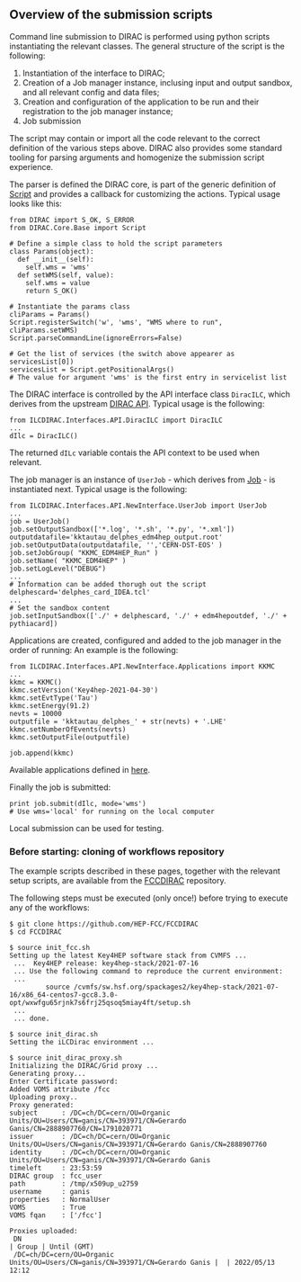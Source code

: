 ## Overview of the submission scripts

Command line submission to DIRAC is performed using python scripts instantiating the relevant classes.
The general structure of the script is the following:
1. Instantiation of the interface to DIRAC;
1. Creation of a Job manager instance, inclusing input and output sandbox, and all relevant config and data files; 
1. Creation and configuration of the application to be run and their registration to the job manager instance;
1. Job submission

The script may contain or import all the code relevant to the correct definition of the various steps above.
DIRAC also provides some standard tooling for parsing arguments and homogenize the submission script experience. 

The parser is defined the DIRAC core, is part of the generic definition of [Script][script] and provides a callback for
customizing the actions. Typical usage looks like this:
```
from DIRAC import S_OK, S_ERROR
from DIRAC.Core.Base import Script

# Define a simple class to hold the script parameters
class Params(object):
  def __init__(self):
    self.wms = 'wms'
  def setWMS(self, value):
    self.wms = value
    return S_OK()

# Instantiate the params class
cliParams = Params()
Script.registerSwitch('w', 'wms', "WMS where to run", cliParams.setWMS)
Script.parseCommandLine(ignoreErrors=False)

# Get the list of services (the switch above appearer as servicesList[0])
servicesList = Script.getPositionalArgs()
# The value for argument 'wms' is the first entry in servicelist list

```

[script]: https://dirac.readthedocs.io/en/latest/CodeDocumentation/Core/Base/Script.html

The DIRAC interface is controlled by the API interface class `DiracILC`, which derives from the upstream [DIRAC API][diracapi].
Typical usage is the following:
```
from ILCDIRAC.Interfaces.API.DiracILC import DiracILC
...
dIlc = DiracILC()
```
The returned `dILc` variable contais the API context to be used when relevant.

[diracapi]: https://raw.githubusercontent.com/DIRACGrid/DIRAC/integration/src/DIRAC/Interfaces/API/Dirac.py

The job manager is an instance of `UserJob` - which derives from [Job][job] - is instantiated next.
Typical usage is the following:
```
from ILCDIRAC.Interfaces.API.NewInterface.UserJob import UserJob
...
job = UserJob()
job.setOutputSandbox(['*.log', '*.sh', '*.py', '*.xml'])
outputdatafile='kktautau_delphes_edm4hep_output.root'
job.setOutputData(outputdatafile, '','CERN-DST-EOS' )
job.setJobGroup( "KKMC_EDM4HEP_Run" )
job.setName( "KKMC_EDM4HEP" )
job.setLogLevel("DEBUG")
...
# Information can be added thorugh out the script 
delphescard='delphes_card_IDEA.tcl'
...
# Set the sandbox content
job.setInputSandbox(['./' + delphescard, './' + edm4hepoutdef, './' + pythiacard])
```

[job]: https://dirac.readthedocs.io/en/latest/UserGuide/GettingStarted/UserJobs/

Applications are created, configured and added to the job manager in the order of running:
An example is the following:
```
from ILCDIRAC.Interfaces.API.NewInterface.Applications import KKMC
...
kkmc = KKMC()
kkmc.setVersion('Key4hep-2021-04-30')
kkmc.setEvtType('Tau')
kkmc.setEnergy(91.2)
nevts = 10000
outputfile = 'kktautau_delphes_' + str(nevts) + '.LHE'
kkmc.setNumberOfEvents(nevts)
kkmc.setOutputFile(outputfile)

job.append(kkmc)
```

Available applications defined in [here][diracapp].

[diracapp]: https://gitlab.cern.ch/CLICdp/iLCDirac/ILCDIRAC/-/tree/Rel-v31r0/Interfaces/API/NewInterface

Finally the job is submitted:
```
print job.submit(dIlc, mode='wms')
# Use wms='local' for running on the local computer
```

Local submission can be used for testing.

### Before starting: cloning of workflows repository

The example scripts described in these pages, together with the relevant setup scripts, are available from the
[FCCDIRAC][fccdirac] repository.

The following steps must be executed (only once!) before trying to execute any of the workflows:
```
$ git clone https://github.com/HEP-FCC/FCCDIRAC
$ cd FCCDIRAC

$ source init_fcc.sh
Setting up the latest Key4HEP software stack from CVMFS ...
 ...  Key4HEP release: key4hep-stack/2021-07-16
 ... Use the following command to reproduce the current environment:
 ...
         source /cvmfs/sw.hsf.org/spackages2/key4hep-stack/2021-07-16/x86_64-centos7-gcc8.3.0-opt/wxwfgu65rjnk7s6frj25qsoq5miay4ft/setup.sh
 ...
 ... done.

$ source init_dirac.sh
Setting the iLCDirac environment ...

$ source init_dirac_proxy.sh
Initializing the DIRAC/Grid proxy ...
Generating proxy...
Enter Certificate password:
Added VOMS attribute /fcc
Uploading proxy..
Proxy generated:
subject      : /DC=ch/DC=cern/OU=Organic Units/OU=Users/CN=ganis/CN=393971/CN=Gerardo Ganis/CN=2888907760/CN=1791020771
issuer       : /DC=ch/DC=cern/OU=Organic Units/OU=Users/CN=ganis/CN=393971/CN=Gerardo Ganis/CN=2888907760
identity     : /DC=ch/DC=cern/OU=Organic Units/OU=Users/CN=ganis/CN=393971/CN=Gerardo Ganis
timeleft     : 23:53:59
DIRAC group  : fcc_user
path         : /tmp/x509up_u2759
username     : ganis
properties   : NormalUser
VOMS         : True
VOMS fqan    : ['/fcc']

Proxies uploaded:
 DN                                                                           | Group | Until (GMT)
 /DC=ch/DC=cern/OU=Organic Units/OU=Users/CN=ganis/CN=393971/CN=Gerardo Ganis |  | 2022/05/13 12:12
```

[fccdirac]: https://github.com/HEP-FCC/FCCDIRAC


